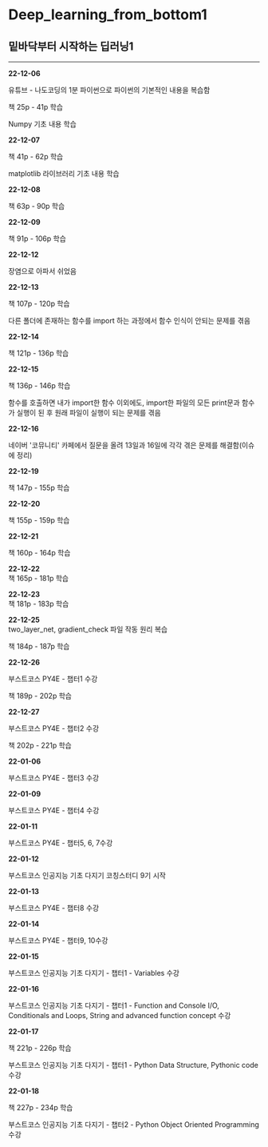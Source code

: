 # Deep_learning_from_bottom1
## 밑바닥부터 시작하는 딥러닝1  
---
**22-12-06**  

유튜브 - 나도코딩의 1분 파이썬으로 파이썬의 기본적인 내용을 복습함  

책 25p - 41p 학습  

Numpy 기초 내용 학습  

**22-12-07**  

책 41p - 62p 학습  

matplotlib 라이브러리 기초 내용 학습  

**22-12-08**  

책 63p - 90p 학습  

**22-12-09**  

책 91p - 106p 학습  

**22-12-12**  

장염으로 아파서 쉬었음  

**22-12-13**  

책 107p - 120p 학습  

다른 폴더에 존재하는 함수를 import 하는 과정에서 함수 인식이 안되는 문제를 겪음  
 
**22-12-14**  

책 121p - 136p 학습  

**22-12-15**  

책 136p - 146p 학습  

함수를 호출하면 내가 import한 함수 이외에도, import한 파일의 모든 print문과 함수가 실행이 된 후 원래 파일이 실행이 되는 문제를 겪음  

**22-12-16**  

네이버 '코뮤니티' 카페에서 질문을 올려 13일과 16일에 각각 겪은 문제를 해결함(이슈에 정리)  

**22-12-19**  

책 147p - 155p 학습  

**22-12-20**  

책 155p - 159p 학습  

**22-12-21**  

책 160p - 164p 학습  

**22-12-22**  
책 165p - 181p 학습  

**22-12-23**  
책 181p - 183p 학습  

**22-12-25**  
two_layer_net, gradient_check 파일 작동 원리 복습  

책 184p - 187p 학습  

**22-12-26**  

부스트코스 PY4E - 챕터1 수강  

책 189p - 202p 학습  

**22-12-27**  

부스트코스 PY4E - 챕터2 수강  

책 202p - 221p 학습  

**22-01-06**  

부스트코스 PY4E - 챕터3 수강  

**22-01-09**  

부스트코스 PY4E - 챕터4 수강  

**22-01-11**  

부스트코스 PY4E - 챕터5, 6, 7수강  

**22-01-12**  

부스트코스 인공지능 기초 다지기 코칭스터디 9기 시작  

**22-01-13**  

부스트코스 PY4E - 챕터8 수강  

**22-01-14**  

부스트코스 PY4E - 챕터9, 10수강  

**22-01-15**  

부스트코스 인공지능 기초 다지기 - 챕터1 - Variables 수강  

**22-01-16**  

부스트코스 인공지능 기초 다지기 - 챕터1 - Function and Console I/O, Conditionals and Loops, String and advanced function concept 수강  

**22-01-17**  

책 221p - 226p 학습  

부스트코스 인공지능 기초 다지기 - 챕터1 - Python Data Structure, Pythonic code 수강  

**22-01-18**  

책 227p - 234p 학습  

부스트코스 인공지능 기초 다지기 - 챕터2 - Python Object Oriented Programming 수강